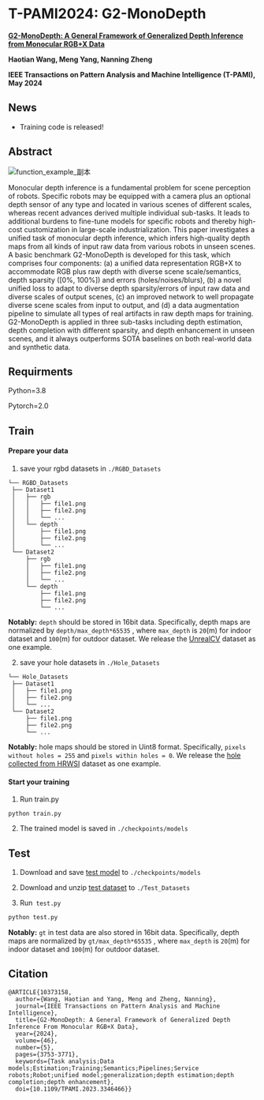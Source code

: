 # T-PAMI2024: G2-MonoDepth

**[G2-MonoDepth: A General Framework of Generalized Depth Inference from Monocular RGB+X Data](https://arxiv.org/abs/2310.15422)**

**Haotian Wang, Meng Yang, Nanning Zheng**

**IEEE Transactions on Pattern Analysis and Machine Intelligence (T-PAMI), May 2024**

## News

- Training code is released!

## Abstract

![function_example_副本](https://github.com/Wang-xjtu/G2-MonoDepth/assets/56944916/97775fe9-e991-4e43-a90a-2a0a80e54aae)

Monocular depth inference is a fundamental problem for scene perception of robots. Specific robots may be equipped with a camera plus an optional depth sensor of any type and located in various scenes of different scales, whereas recent advances derived multiple individual sub-tasks. It leads to additional burdens to fine-tune models for specific robots and thereby high-cost customization in large-scale industrialization. This paper investigates a unified task of monocular depth inference, which infers high-quality depth maps from all kinds of input raw data from various robots in unseen scenes. A basic benchmark G2-MonoDepth is developed for this task, which comprises four components: (a) a unified data representation RGB+X to accommodate RGB plus raw depth with diverse scene scale/semantics, depth sparsity ([0%, 100%]) and errors (holes/noises/blurs), (b) a novel unified loss to adapt to diverse depth sparsity/errors of input raw data and diverse scales of output scenes, (c) an improved network to well propagate diverse scene scales from input to output, and (d) a data augmentation pipeline to simulate all types of real artifacts in raw depth maps for training. G2-MonoDepth is applied in three sub-tasks including depth estimation, depth completion with different sparsity, and depth enhancement in unseen scenes, and it always outperforms SOTA baselines on both real-world data and synthetic data.

## Requirments

Python=3.8

Pytorch=2.0

## Train

#### Prepare your data

1. save your rgbd datasets in `./RGBD_Datasets`

```
└── RGBD_Datasets
 ├── Dataset1
 │   ├── rgb
 │   │   ├── file1.png
 │   │   ├── file2.png
 │   │   └── ...
 │   └── depth
 │       ├── file1.png
 │       ├── file2.png
 │       └── ...
 └── Dataset2
     ├── rgb
     │   ├── file1.png
     │   ├── file2.png
     │   └── ...
     └── depth
         ├── file1.png
         ├── file2.png
         └── ...    
```

**Notably:** `depth` should be stored in 16bit data. Specifically, depth maps are normalized by `depth/max_depth*65535` , where `max_depth` is `20`(m) for indoor dataset and `100`(m) for outdoor dataset. We release the [UnrealCV](https://drive.google.com/file/d/1svV_j8IwjH1fcF4iDtAAh4MRw0Ig00X-/view?usp=drive_link) dataset as one example.

2. save your hole datasets in `./Hole_Datasets`

```
└── Hole_Datasets
 ├── Dataset1
 │   ├── file1.png
 │   ├── file2.png
 │   └── ...
 └── Dataset2
     ├── file1.png
     ├── file2.png
     └── ...
```

**Notably:** hole maps should be stored in Uint8 format. Specifically, `pixels without holes = 255` and `pixels within holes = 0`. We release the [hole collected from HRWSI](https://drive.google.com/file/d/1iKJEWgd36ebEVbG-01_gDipYuCCs7ZQZ/view?usp=drive_link) dataset as one example.

#### Start your training

1. Run train.py

```
python train.py
```

2. The trained model is saved in `./checkpoints/models`

## Test

1. Download and save [test model](https://drive.google.com/file/d/1Cp0tRkQE0AAtvtMQcYVnb-cOj9J4CWdZ/view?usp=drive_link) to `./checkpoints/models`

2. Download and unzip [test dataset](https://drive.google.com/file/d/1rIkCjvSGQd4b-haedEkLkd7pbJM5hiel/view?usp=drive_link) to `./Test_Datasets`

3. Run` test.py`

```python
python test.py
```

**Notably:** `gt` in test data are also stored in 16bit data. Specifically, depth maps are normalized by `gt/max_depth*65535` , where `max_depth` is `20`(m) for indoor dataset and `100`(m) for outdoor dataset.

## Citation

```
@ARTICLE{10373158,
  author={Wang, Haotian and Yang, Meng and Zheng, Nanning},
  journal={IEEE Transactions on Pattern Analysis and Machine Intelligence}, 
  title={G2-MonoDepth: A General Framework of Generalized Depth Inference From Monocular RGB+X Data}, 
  year={2024},
  volume={46},
  number={5},
  pages={3753-3771},
  keywords={Task analysis;Data models;Estimation;Training;Semantics;Pipelines;Service robots;Robot;unified model;generalization;depth estimation;depth completion;depth enhancement},
  doi={10.1109/TPAMI.2023.3346466}}
```

